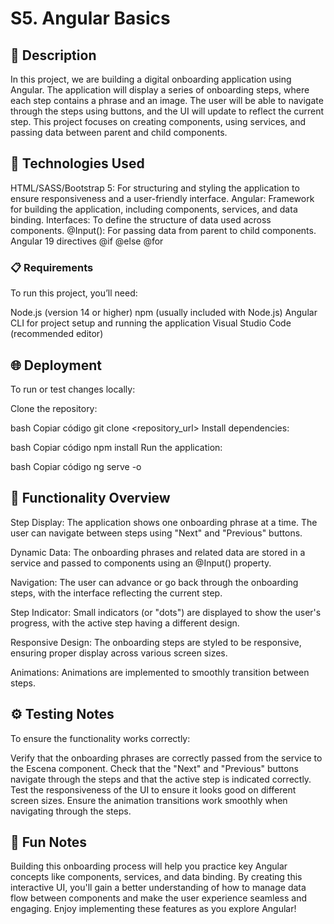 # S5. Angular Basics


## 📄 Description

In this project, we are building a digital onboarding application using Angular. 
The application will display a series of onboarding steps, where each step contains a phrase and an image. 
The user will be able to navigate through the steps using buttons, and the UI will update to reflect the current step. 
This project focuses on creating components, using services, and passing data between parent and child components.



## 🚀 Technologies Used

HTML/SASS/Bootstrap 5: For structuring and styling the application to ensure responsiveness and a user-friendly interface.
Angular: Framework for building the application, including components, services, and data binding.
Interfaces: To define the structure of data used across components.
@Input(): For passing data from parent to child components.
Angular 19 directives @if @else @for


### 📋 Requirements

To run this project, you’ll need:

Node.js (version 14 or higher)
npm (usually included with Node.js)
Angular CLI for project setup and running the application
Visual Studio Code (recommended editor)



## 🌐 Deployment

To run or test changes locally:

Clone the repository:

bash
Copiar código
git clone <repository_url>
Install dependencies:

bash
Copiar código
npm install
Run the application:

bash
Copiar código
ng serve -o


## 📝 Functionality Overview

Step Display:
The application shows one onboarding phrase at a time. The user can navigate between steps using "Next" and "Previous" buttons.

Dynamic Data:
The onboarding phrases and related data are stored in a service and passed to components using an @Input() property.

Navigation:
The user can advance or go back through the onboarding steps, with the interface reflecting the current step.

Step Indicator:
Small indicators (or "dots") are displayed to show the user's progress, with the active step having a different design.

Responsive Design:
The onboarding steps are styled to be responsive, ensuring proper display across various screen sizes.

Animations:
Animations are implemented to smoothly transition between steps.



## ⚙️ Testing Notes

To ensure the functionality works correctly:

Verify that the onboarding phrases are correctly passed from the service to the Escena component.
Check that the "Next" and "Previous" buttons navigate through the steps and that the active step is indicated correctly.
Test the responsiveness of the UI to ensure it looks good on different screen sizes.
Ensure the animation transitions work smoothly when navigating through the steps.



## 💬 Fun Notes

Building this onboarding process will help you practice key Angular concepts like components, services, and data binding. 
By creating this interactive UI, you'll gain a better understanding of how to manage data flow between components and make the user experience seamless and engaging. 
Enjoy implementing these features as you explore Angular!






